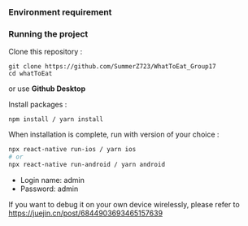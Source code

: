 ### Environment requirement

### Running the project

Clone this repository :

```
git clone https://github.com/SummerZ723/WhatToEat_Group17
cd whatToEat
```

or use **Github Desktop**

Install packages :

```
npm install / yarn install
```

When installation is complete, run with version of your choice :

```bash
npx react-native run-ios / yarn ios
# or
npx react-native run-android / yarn android
```

* Login name: admin
* Password: admin


If you want to debug it on your own device wirelessly, please refer to https://juejin.cn/post/6844903693465157639
